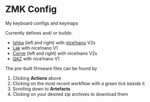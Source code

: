 # ZMK Config
My keyboard configs and keymaps

Currently defines and/ or builds:
- [Ishka](https://github.com/BrokenFlows/ishka) (left and right) with [nice!nano](https://nicekeyboards.com/nice-nano) V2s
- [Lak](https://github.com/BrokenFlows/Lak) with nice!nano V1
- [Corne](https://github.com/foostan/crkbd) (left and right) with nice!nano V2s
- [QAZ](https://cbkbd.bigcartel.com/product/qaz-keyboard-kit) with nice!nano V1

The pre-built firmware files can be found by
1. Clicking **Actions** above
2. Clicking on the most recent workflow with a green tick beside it
3. Scrolling down to **Artefacts**
4. Clicking on your desired zip archives to download them
